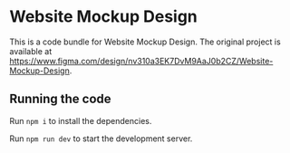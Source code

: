 
  # Website Mockup Design

  This is a code bundle for Website Mockup Design. The original project is available at https://www.figma.com/design/nv310a3EK7DvM9AaJ0b2CZ/Website-Mockup-Design.

  ## Running the code

  Run `npm i` to install the dependencies.

  Run `npm run dev` to start the development server.
  